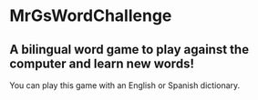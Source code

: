 # MrGsWordChallenge
## A bilingual word game to play against the computer and learn new words!
You can play this game with an English or Spanish dictionary. 

